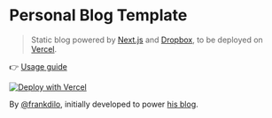 # Personal Blog Template

> Static blog powered by [Next.js](https://nextjs.org) and [Dropbox](https://dropbox.com), to be deployed on [Vercel](https://vercel.com).

👉 [Usage guide](https://www.notion.so/Static-Blog-Template-a14c02abc8d9422cb35e4334e4ac88b7)

<a href="https://vercel.com/new/git/external?repository-url=https%3A%2F%2Fgithub.com%2Ffrankdilo%2Fpersonal-blog-template&project-name=personal-blog"><img src="https://vercel.com/button" alt="Deploy with Vercel"/></a>

By [@frankdilo](https://twitter.com/frankdilo), initially developed to power [his blog](https://francescodilorenzo.com).

